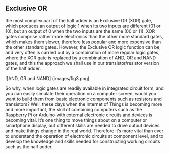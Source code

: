 ## Exclusive OR

 the most complex part of the half adder is an Exclusive OR (XOR) gate, which produces an output of logic 1 when its two inputs are different (01 or 10), but an output of 0 when the two inputs are the same (00 or 11). XOR gates comprise rather more electronics than the other more standard gates, which makes them slower, therefore less popular and more expensive than the other standard gates. However, the Exclusive OR logic function can be, and very often is carried out by a combination of more regular logic gates, where the XOR gate is replaced by a combination of AND, OR and NAND gates, and this  the approach we shall use in our transistor/resistor version of the half adder.
 
 ![AND, OR and NAND] (images/fig3.png)
 
So why, when logic gates are readily available in integrated circuit form, and you can easily simulate their operation on a computer screen, would you want to build them from basic electronic components such as resistors and transistors? Well, these days when the Internet of Things is becoming more and more important, the skill of combining computers such as the Raspberry Pi or Arduino with external electronic circuits and devices is becoming vital. It’s one thing to move things about on a computer or smartphone display, but different skills are needed to drive output devices and make things change in the real world. Therefore it’s more vital than ever to understand the operation of electronic circuits at component level, and to develop the knowledge and skills needed for constructing working circuits such as the half adder.
